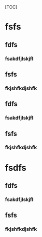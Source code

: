 [TOC]

# fsfs













## fdfs 

### fsakdfjlskjfl

## fsfs

### fkjshfkdjshfk





## fdfs 

### fsakdfjlskjfl

## fsfs

### fkjshfkdjshfk
















# fsdfs


## fdfs 

### fsakdfjlskjfl

## fsfs

### fkjshfkdjshfk
